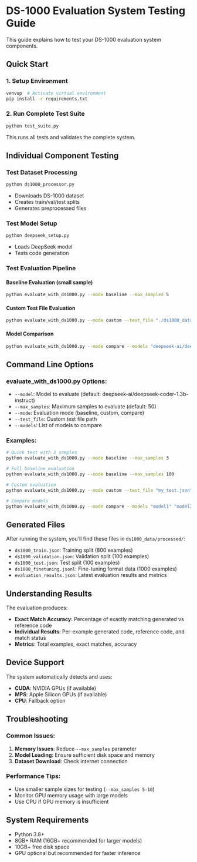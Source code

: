 # DS-1000 Evaluation System Testing Guide

This guide explains how to test your DS-1000 evaluation system components.

## Quick Start

### 1. Setup Environment
```bash
venvup  # Activate virtual environment
pip install -r requirements.txt
```

### 2. Run Complete Test Suite
```bash
python test_suite.py
```
This runs all tests and validates the complete system.

## Individual Component Testing

### Test Dataset Processing
```bash
python ds1000_processor.py
```
- Downloads DS-1000 dataset
- Creates train/val/test splits
- Generates preprocessed files

### Test Model Setup
```bash
python deepseek_setup.py
```
- Loads DeepSeek model
- Tests code generation

### Test Evaluation Pipeline

#### Baseline Evaluation (small sample)
```bash
python evaluate_with_ds1000.py --mode baseline --max_samples 5
```

#### Custom Test File Evaluation
```bash
python evaluate_with_ds1000.py --mode custom --test_file "./ds1000_data/processed/ds1000_test.json" --max_samples 3
```

#### Model Comparison
```bash
python evaluate_with_ds1000.py --mode compare --models "deepseek-ai/deepseek-coder-1.3b-instruct" --max_samples 5
```

## Command Line Options

### evaluate_with_ds1000.py Options:
- `--model`: Model to evaluate (default: deepseek-ai/deepseek-coder-1.3b-instruct)
- `--max_samples`: Maximum samples to evaluate (default: 50)
- `--mode`: Evaluation mode (baseline, custom, compare)
- `--test_file`: Custom test file path
- `--models`: List of models to compare

### Examples:
```bash
# Quick test with 3 samples
python evaluate_with_ds1000.py --mode baseline --max_samples 3

# Full baseline evaluation
python evaluate_with_ds1000.py --mode baseline --max_samples 100

# Custom evaluation
python evaluate_with_ds1000.py --mode custom --test_file "my_test.json" --max_samples 10

# Compare models
python evaluate_with_ds1000.py --mode compare --models "model1" "model2" --max_samples 20
```

## Generated Files

After running the system, you'll find these files in `ds1000_data/processed/`:

- `ds1000_train.json`: Training split (800 examples)
- `ds1000_validation.json`: Validation split (100 examples)
- `ds1000_test.json`: Test split (100 examples)
- `ds1000_finetuning.jsonl`: Fine-tuning format data (1000 examples)
- `evaluation_results.json`: Latest evaluation results and metrics

## Understanding Results

The evaluation produces:
- **Exact Match Accuracy**: Percentage of exactly matching generated vs reference code
- **Individual Results**: Per-example generated code, reference code, and match status
- **Metrics**: Total examples, exact matches, accuracy

## Device Support

The system automatically detects and uses:
- **CUDA**: NVIDIA GPUs (if available)
- **MPS**: Apple Silicon GPUs (if available)
- **CPU**: Fallback option

## Troubleshooting

### Common Issues:

1. **Memory Issues**: Reduce `--max_samples` parameter
2. **Model Loading**: Ensure sufficient disk space and memory
3. **Dataset Download**: Check internet connection

### Performance Tips:

- Use smaller sample sizes for testing (`--max_samples 5-10`)
- Monitor GPU memory usage with large models
- Use CPU if GPU memory is insufficient

## System Requirements

- Python 3.8+
- 8GB+ RAM (16GB+ recommended for larger models)
- 10GB+ free disk space
- GPU optional but recommended for faster inference 